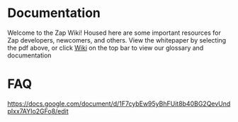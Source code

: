 # Documentation

Welcome to the Zap Wiki! Housed here are some important resources for Zap developers, newcomers, and others. View the whitepaper by selecting the pdf above, or click [Wiki](https://github.com/zapproject/docs/wiki) on the top bar to view our glossary and documentation

# FAQ

https://docs.google.com/document/d/1F7cybEw95yBhFUit8b40BG2QevUndpIxx7AYIo2GFo8/edit






